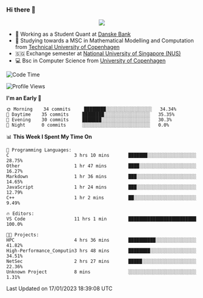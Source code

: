 ### Hi there 👋

<p align="center">
  <img src="https://media4.giphy.com/media/3ohzdKy5Z8TChSDuiA/giphy.gif?cid=ecf05e47r69cojk56gup9q8mep9liy48s94dn2uxsfh6fv39&rid=giphy.gif&ct=g" />
</p>

* 🏦 Working as a Student Quant at [Danske Bank](https://danskebank.dk)
* 🧮 Studying towards a MSC in Mathematical Modelling and Computation from [Technical University of Copenhagen](https://www.dtu.dk)
* 🇸🇬 Exchange semester at [National University of Singapore (NUS)](https://www.nus.edu.sg)
* 💻 Bsc in Computer Science from [University of Copenhagen](https://www.ku.dk/english/)


<!--START_SECTION:waka-->
![Code Time](http://img.shields.io/badge/Code%20Time-85%20hrs%2020%20mins-blue)

![Profile Views](http://img.shields.io/badge/Profile%20Views-0-blue)

**I'm an Early 🐤** 

```text
🌞 Morning    34 commits     ████████░░░░░░░░░░░░░░░░░   34.34% 
🌆 Daytime    35 commits     ████████░░░░░░░░░░░░░░░░░   35.35% 
🌃 Evening    30 commits     ███████░░░░░░░░░░░░░░░░░░   30.3% 
🌙 Night      0 commits      ░░░░░░░░░░░░░░░░░░░░░░░░░   0.0%

```


📊 **This Week I Spent My Time On** 

```text
💬 Programming Languages: 
C                        3 hrs 10 mins       ███████░░░░░░░░░░░░░░░░░░   28.75% 
Other                    1 hr 47 mins        ████░░░░░░░░░░░░░░░░░░░░░   16.27% 
Markdown                 1 hr 36 mins        ███░░░░░░░░░░░░░░░░░░░░░░   14.65% 
JavaScript               1 hr 24 mins        ███░░░░░░░░░░░░░░░░░░░░░░   12.79% 
C++                      1 hr 2 mins         ██░░░░░░░░░░░░░░░░░░░░░░░   9.49%

🔥 Editors: 
VS Code                  11 hrs 1 min        █████████████████████████   100.0%

🐱‍💻 Projects: 
HPC                      4 hrs 36 mins       ██████████░░░░░░░░░░░░░░░   41.82% 
High-Performance_Computin3 hrs 48 mins       ████████░░░░░░░░░░░░░░░░░   34.51% 
NetSec                   2 hrs 27 mins       █████░░░░░░░░░░░░░░░░░░░░   22.36% 
Unknown Project          8 mins              ░░░░░░░░░░░░░░░░░░░░░░░░░   1.31%

```


 Last Updated on 17/01/2023 18:39:08 UTC
<!--END_SECTION:waka-->
